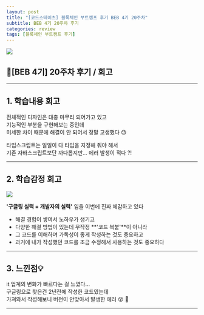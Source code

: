 ```yaml
---
layout: post
title: "[코드스테이츠] 블록체인 부트캠프 후기 BEB 4기 20주차"
subtitle: BEB 4기 20주차 후기
categories: review
tags: [블록체인 부트캠프 후기]
---
```


![](https://velog.velcdn.com/images/-__-/post/f8356d11-ea65-4a0c-b03c-ecde9d118a6a/image.png)

## 🥑[BEB 4기] 20주차 후기 / 회고

<hr>

## 1. 학습내용 회고

전체적인 디자인은 대충 마무리 되어가고 있고<br>
기능적인 부분을 구현해보는 중인데<br>
미세한 차이 때문에 해결이 안 되어서 정말 고생했다 😓

타입스크립트는 일일이 다 타입을 지정해 줘야 해서<br>
기존 자바스크립트보단 까다롭지만... 에러 발생이 적다 ?!

<hr>

## 2. 학습감정 회고

![](https://velog.velcdn.com/images/-__-/post/1e543885-b0c9-4a67-acc7-e33b5c769c08/image.png)

**'구글링 실력 = 개발자의 실력'** 임을 이번에 진짜 체감하고 있다

- 해결 경험이 쌓여서 노하우가 생기고 <br>
- 다양한 해결 방법이 있는데 무작정 **'코드 복붙'**이 아니라 <br>
- 그 코드를 이해하며 가독성이 좋게 작성하는 것도 중요하고<br>
- 과거에 내가 작성했던 코드를 조금 수정해서 사용하는 것도 중요하다

<hr>

## 3. 느낀점💡

it 업계의 변화가 빠르다는 걸 느꼈다...<br>
구글링으로 찾은건 2년전에 작성한 코드였는데<br>
가져와서 작성해보니 버전이 안맞아서 발생한 에러 😵‍ 💫

---

